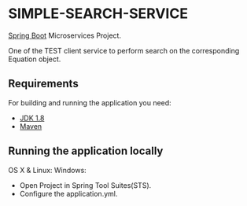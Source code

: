 # SIMPLE-SEARCH-SERVICE

[Spring Boot](http://projects.spring.io/spring-boot/) Microservices Project.

One of the TEST client service to perform search on the corresponding Equation object.

## Requirements

For building and running the application you need:

- [JDK 1.8](http://www.oracle.com/technetwork/java/javase/downloads/jdk8-downloads-2133151.html)
- [Maven](https://maven.apache.org)

## Running the application locally

OS X & Linux:
Windows:

* Open Project in Spring Tool Suites(STS).
* Configure the application.yml.